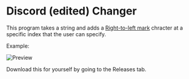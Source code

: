 # Discord (edited) Changer

This program takes a string and adds a [Right-to-left mark](https://en.wikipedia.org/wiki/Right-to-left_mark) chracter at a specific index that the user can specify.

Example: 

![Preview](https://i.postimg.cc/Y0WQqhhC/image.png)

Download this for yourself by going to the Releases tab. 
